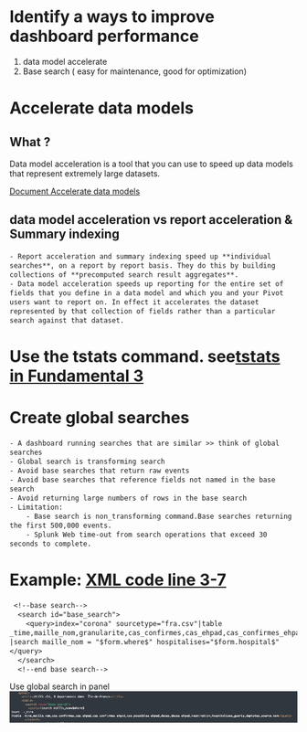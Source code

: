 # Identify a ways to improve dashboard performance
1. data model accelerate
2. Base search ( easy for maintenance, good for optimization)

# Accelerate data models

## What ?
Data model acceleration is a tool that you can use to speed up data models that represent extremely large datasets. 

[Document Accelerate data models](https://docs.splunk.com/Documentation/Splunk/8.0.3/Knowledge/Acceleratedatamodels)

## data model acceleration vs report acceleration & Summary indexing

	- Report acceleration and summary indexing speed up **individual searches**, on a report by report basis. They do this by building collections of **precomputed search result aggregates**.
	- Data model acceleration speeds up reporting for the entire set of fields that you define in a data model and which you and your Pivot users want to report on. In effect it accelerates the dataset represented by that collection of fields rather than a particular search against that dataset.

# Use the tstats command. see[tstats in Fundamental 3](https://github.com/isabelle-le/Splunk-selflearning/blob/master/21.Using%20Acceleration%20Options:%20Data%20Models%20and%20tsidx%20Files.md)

# Create global searches
 	- A dashboard running searches that are similar >> think of global searches
	- Global search is transforming search
	- Avoid base searches that return raw events
	- Avoid base searches that reference fields not named in the base search
	- Avoid returning large numbers of rows in the base search
	- Limitation:
		- Base search is non_transforming command.Base searches returning the first 500,000 events.
		- Splunk Web time-out from search operations that exceed 30 seconds to complete.
	
# Example: [XML code line 3-7](https://github.com/isabelle-le/Splunk-selflearning/blob/master/Dashboard%20w%20drilldown.xml)

	 <!--base search-->
	  <search id="base_search">
	    <query>index="corona" sourcetype="fra.csv"|table _time,maille_nom,granularite,cas_confirmes,cas_ehpad,cas_confirmes_ehpad,cas_possibles_ehpad,deces,deces_ehpad,reanimation,hospitalises,gueris,depistes,source_nom |search maille_nom = "$form.where$" hospitalises="$form.hospital$" </query>
	  </search>
	  <!--end base search-->
	 
Use global search in panel
![](image./globalsearch.png)

















